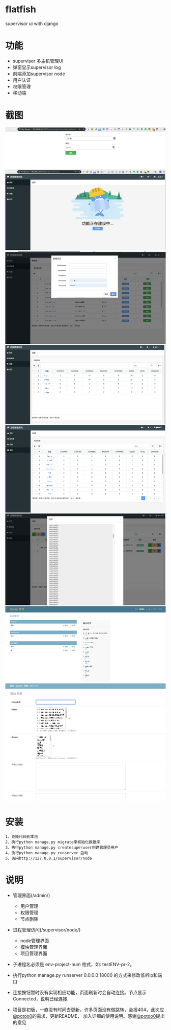 # flatfish
supervisor ui with django

# 功能
- supervisor 多主机管理UI
- 弹窗显示supervisor log
- 前端添加supervisor node
- 用户认证
- 权限管理
- 移动端

# 截图
![登录](https://raw.githubusercontent.com/shijieqin/PicBed/master/20190624101431.png)
![HOME](https://raw.githubusercontent.com/shijieqin/PicBed/master/20190624101613.png)
![添加节点](https://raw.githubusercontent.com/shijieqin/PicBed/master/20190624101911.png)
![功能页面](https://raw.githubusercontent.com/shijieqin/PicBed/master/20190624102007.png)
![项目页面](https://raw.githubusercontent.com/shijieqin/PicBed/master/20190624102100.png)
![日志页面](https://raw.githubusercontent.com/shijieqin/PicBed/master/20190624102150.png)
![admin页面](https://raw.githubusercontent.com/shijieqin/PicBed/master/20190624102504.png)
![新增权限](https://raw.githubusercontent.com/shijieqin/PicBed/master/20190624125524.png)

# 安装
```
1、克隆代码到本地
2、执行python manage.py migrate来初始化数据库
3、执行python manage.py createsuperuser创建管理员用户
4、执行python manage.py runserver 启动
5、访问http://127.0.0.1/supervisor/node
```
# 说明
- 管理界面(/admin/)
    - 用户管理
    - 权限管理
    - 节点删除
- 进程管理访问(/supervisor/node/)
    - node管理界面
    - 模块管理界面
    - 项目管理界面
- 子进程名必须是 env-project-num 格式，如: testENV-pr-2。
- 执行python manage.py runserver 0.0.0.0:18000 的方式来修改监听ip和端口
- 连接按钮暂时没有实现相应功能，页面刷新时会自动连接。节点显示Connected，说明已经连接.


- 项目是初版，一直没有时间去更新，许多页面没有做跳转，会报404，此次应[@potoo0](https://github.com/potoo0)的需求，更新README，
加入详细的使用说明。感谢[@potoo0](https://github.com/potoo0)提出的意见